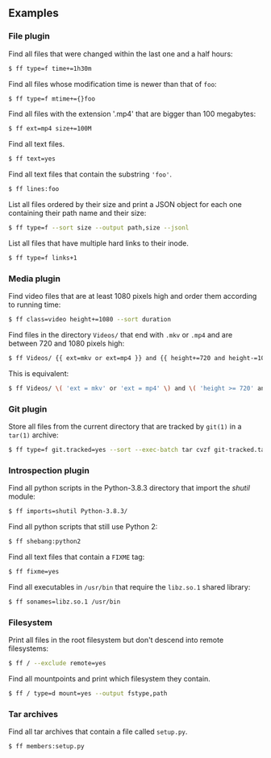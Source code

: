## Examples

### File plugin

Find all files that were changed within the last one and a half hours:

```sh
$ ff type=f time+=1h30m
```

Find all files whose modification time is newer than that of `foo`:

```sh
$ ff type=f mtime+={}foo
```

Find all files with the extension '.mp4' that are bigger than 100 megabytes:

```sh
$ ff ext=mp4 size+=100M
```

Find all text files.

```sh
$ ff text=yes
```

Find all text files that contain the substring `'foo'`.

```sh
$ ff lines:foo
```

List all files ordered by their size and print a JSON object for each one
containing their path name and their size:

```sh
$ ff type=f --sort size --output path,size --jsonl
```

List all files that have multiple hard links to their inode.

```sh
$ ff type=f links+1
```

### Media plugin

Find video files that are at least 1080 pixels high and order them
according to running time:

```sh
$ ff class=video height+=1080 --sort duration
```

Find files in the directory `Videos/` that end with `.mkv` or `.mp4` and are
between 720 and 1080 pixels high:

```sh
$ ff Videos/ {{ ext=mkv or ext=mp4 }} and {{ height+=720 and height-=1080 }}
```

This is equivalent:

```sh
$ ff Videos/ \( 'ext = mkv' or 'ext = mp4' \) and \( 'height >= 720' and 'height <= 1080' \)
```

### Git plugin

Store all files from the current directory that are tracked by `git(1)` in a
`tar(1)` archive:

```sh
$ ff type=f git.tracked=yes --sort --exec-batch tar cvzf git-tracked.tar.gz
```

### Introspection plugin

Find all python scripts in the Python-3.8.3 directory that import the _shutil_
module:

```sh
$ ff imports=shutil Python-3.8.3/
```

Find all python scripts that still use Python 2:

```sh
$ ff shebang:python2
```

Find all text files that contain a `FIXME` tag:

```sh
$ ff fixme=yes
```

Find all executables in `/usr/bin` that require the `libz.so.1` shared library:

```sh
$ ff sonames=libz.so.1 /usr/bin
```

### Filesystem

Print all files in the root filesystem but don't descend into remote filesystems:

```sh
$ ff / --exclude remote=yes
```

Find all mountpoints and print which filesystem they contain.

```sh
$ ff / type=d mount=yes --output fstype,path
```

### Tar archives

Find all tar archives that contain a file called `setup.py`.

```sh
$ ff members:setup.py
```
